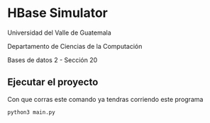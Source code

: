 # HBase Simulator

Universidad del Valle de Guatemala

Departamento de Ciencias de la Computación

Bases de datos 2 - Sección 20

## Ejecutar el proyecto

Con que corras este comando ya tendras corriendo este programa

```
python3 main.py
```